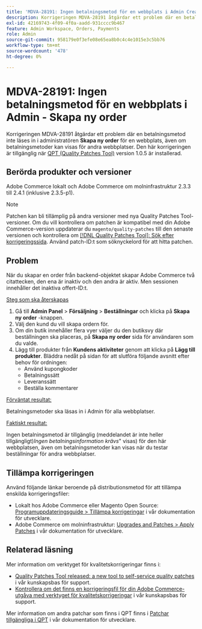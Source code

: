 ```yaml
---
title: 'MDVA-28191: Ingen betalningsmetod för en webbplats i Admin Create New Order'
description: Korrigeringen MDVA-28191 åtgärdar ett problem där en betalningsmetod inte läses in i Admin **Create New Order** för en webbplats, även om betalningsmetoder kan visas för andra webbplatser.  Den här korrigeringen är tillgänglig när verktyget [QPT](/help/announcements/adobe-commerce-announcements/magento-quality-patches-released-new-tool-to-self-serve-quality-patches.md) version 1.0.5 är installerat.
exl-id: 42169743-4f09-4f0a-aadd-931cccc9b467
feature: Admin Workspace, Orders, Payments
role: Admin
source-git-commit: 958179e0f3efe08e65ea8b0c4c4e1015e3c5bb76
workflow-type: tm+mt
source-wordcount: '478'
ht-degree: 0%

---
```


# MDVA-28191: Ingen betalningsmetod för en webbplats i Admin - Skapa ny order

Korrigeringen MDVA-28191 åtgärdar ett problem där en betalningsmetod inte läses in i administratören **Skapa ny order** för en webbplats, även om betalningsmetoder kan visas för andra webbplatser.  Den här korrigeringen är tillgänglig när [QPT (Quality Patches Tool)](/help/announcements/adobe-commerce-announcements/magento-quality-patches-released-new-tool-to-self-serve-quality-patches.md) version 1.0.5 är installerad.

## Berörda produkter och versioner

Adobe Commerce lokalt och Adobe Commerce om molninfrastruktur 2.3.3 till 2.4.1 (inklusive 2.3.5-p1).

>[!NOTE]
>
>Patchen kan bli tillämplig på andra versioner med nya Quality Patches Tool-versioner. Om du vill kontrollera om patchen är kompatibel med din Adobe Commerce-version uppdaterar du `magento/quality-patches` till den senaste versionen och kontrollera om [[!DNL Quality Patches Tool]: Sök efter korrigeringssida](https://devdocs.magento.com/quality-patches/tool.html#patch-grid). Använd patch-ID:t som söknyckelord för att hitta patchen.

## Problem

När du skapar en order från backend-objektet skapar Adobe Commerce två citattecken, den ena är inaktiv och den andra är aktiv. Men sessionen innehåller det inaktiva offert-ID:t.

<u>Steg som ska återskapas</u>

1. Gå till **Admin Panel** > **Försäljning** > **Beställningar** och klicka på **Skapa ny order** -knappen.
1. Välj den kund du vill skapa ordern för.
1. Om din butik innehåller flera vyer väljer du den butiksvy där beställningen ska placeras, på **Skapa ny order** sida för användaren som du valde.
1. Lägg till produkter från **Kundens aktiviteter** genom att klicka på **Lägg till produkter**. Bläddra nedåt på sidan för att slutföra följande avsnitt efter behov för ordningen:
   * Använd kupongkoder
   * Betalningssätt
   * Leveranssätt
   * Beställa kommentarer

<u>Förväntat resultat:</u>

Betalningsmetoder ska läsas in i Admin för alla webbplatser.

<u>Faktiskt resultat:</u>

Ingen betalningsmetod är tillgänglig (meddelandet är inte heller tillgängligt)*Ingen betalningsinformation krävs*&quot; visas) för den här webbplatsen, även om betalningsmetoder kan visas när du testar beställningar för andra webbplatser.

## Tillämpa korrigeringen

Använd följande länkar beroende på distributionsmetod för att tillämpa enskilda korrigeringsfiler:

* Lokalt hos Adobe Commerce eller Magento Open Source: [Programuppdateringsguide > Tillämpa korrigeringar](https://devdocs.magento.com/guides/v2.4/comp-mgr/patching/mqp.html) i vår dokumentation för utvecklare.
* Adobe Commerce om molninfrastruktur: [Upgrades and Patches > Apply Patches](https://devdocs.magento.com/cloud/project/project-patch.html) i vår dokumentation för utvecklare.

## Relaterad läsning

Mer information om verktyget för kvalitetskorrigeringar finns i:

* [Quality Patches Tool released: a new tool to self-service quality patches](/help/announcements/adobe-commerce-announcements/magento-quality-patches-released-new-tool-to-self-serve-quality-patches.md) i vår kunskapsbas för support.
* [Kontrollera om det finns en korrigeringsfil för din Adobe Commerce-utgåva med verktyget för kvalitetskorrigeringar](/help/support-tools/patches-available-in-qpt-tool/check-patch-for-magento-issue-with-magento-quality-patches.md) i vår kunskapsbas för support.

Mer information om andra patchar som finns i QPT finns i [Patchar tillgängliga i QPT](https://devdocs.magento.com/quality-patches/tool.html#patch-grid) i vår dokumentation för utvecklare.
